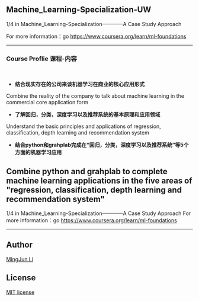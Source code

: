 ## Machine_Learning-Specialization-UW


1/4 in Machine_Learning-Specialization————A Case Study Approach

For more information：go https://www.coursera.org/learn/ml-foundations

--- 
### Course Proflie 课程-内容
 
* **结合现实存在的公司来谈机器学习在商业的核心应用形式**

Combine the reality of the company to talk about machine learning in the commercial core application form  

* **了解回归，分类，深度学习以及推荐系统的基本原理和应用领域**

Understand the basic principles and applications of regression, classification, depth learning and recommendation system  

* **结合python和grahplab完成在“回归，分类，深度学习以及推荐系统”等5个方面的机器学习应用**

Combine python and grahplab to complete machine learning applications in the five areas of "regression, classification, depth learning and recommendation system"  
---
1/4 in Machine_Learning-Specialization————A Case Study Approach
For more information：go https://www.coursera.org/learn/ml-foundations

---
## Author
[MingJun Li](https://github.com/littlewizardLI)

## License
[MIT license](https://github.com/littlewizardLI/LICENSE)

